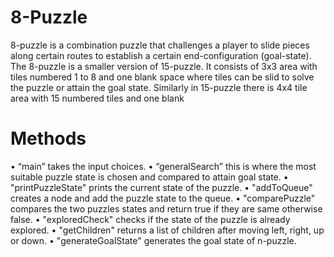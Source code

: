 # 8-Puzzle
8-puzzle is a combination puzzle that challenges a player to slide pieces along certain routes to establish a certain end-configuration (goal-state). The 8-puzzle is a smaller version of 15-puzzle. It consists of 3x3 area with tiles numbered 1 to 8 and one blank space where tiles can be slid to solve the puzzle or attain the goal state. Similarly in 15-puzzle there is 4x4 tile area with 15 numbered tiles and one blank

# Methods
• “main” takes the input choices.
•	“generalSearch” this is where the most suitable puzzle state is chosen and compared to attain goal state. 
•	"printPuzzleState"  prints the current state of the puzzle. 
•	"addToQueue" creates a node and add the puzzle state to the queue. 
•	"comparePuzzle" compares the two puzzles states and return true if they are same otherwise false. 
•	"exploredCheck" checks if the state of the puzzle is already explored.
•	"getChildren" returns a list of children after moving left, right, up or down. 
•	"generateGoalState" generates the goal state of n-puzzle.
